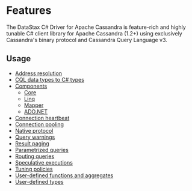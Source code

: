 # Features

The DataStax C# Driver for Apache Cassandra is feature-rich and highly tunable C# client library for Apache
Cassandra (1.2+) using exclusively Cassandra's binary protocol and Cassandra Query Language v3.

## Usage

- [Address resolution](address-resolution)
- [CQL data types to C# types](datatypes)
- [Components](components)
    - [Core](components/core)
    - [Linq](components/linq)
    - [Mapper](components/mapper)
    - [ADO.NET](components/adonet)
- [Connection heartbeat](connection-heartbeat)
- [Connection pooling](connection-pooling)
- [Native protocol](native-protocol)
- [Query warnings](query-warnings)
- [Result paging](paging)
- [Parametrized queries](parametrized-queries)
- [Routing queries](routing-queries)
- [Speculative executions](speculative-retries)
- [Tuning policies](tuning-policies)
- [User-defined functions and aggregates](udfs)
- [User-defined types](udts)
